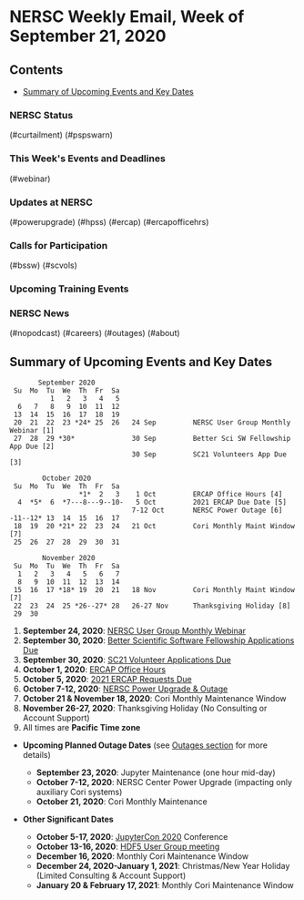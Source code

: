 # NERSC Weekly Email, Week of September 21, 2020 <a name="top"></a> #

## Contents ## 

- [Summary of Upcoming Events and Key Dates](#dates)

### NERSC Status

(#curtailment)
(#pspswarn)

### This Week's Events and Deadlines

(#webinar)

### Updates at NERSC 

(#powerupgrade)
(#hpss)
(#ercap)
(#ercapofficehrs)

### Calls for Participation

(#bssw)
(#scvols)

### Upcoming Training Events 


### NERSC News 

(#nopodcast)
(#careers)
(#outages)
(#about)

## Summary of Upcoming Events and Key Dates <a name="dates"/></a> ##

           September 2020   
     Su  Mo  Tu  We  Th  Fr  Sa
              1   2   3   4   5    
      6   7   8   9  10  11  12 
     13  14  15  16  17  18  19
     20  21  22  23 *24* 25  26   24 Sep         NERSC User Group Monthly Webinar [1]
     27  28  29 *30*              30 Sep         Better Sci SW Fellowship App Due [2]
                                  30 Sep         SC21 Volunteers App Due [3]

            October 2020    
     Su  Mo  Tu  We  Th  Fr  Sa
                     *1*  2   3    1 Oct         ERCAP Office Hours [4]
      4  *5*  6  *7---8---9--10-   5 Oct         2021 ERCAP Due Date [5]
                                  7-12 Oct       NERSC Power Outage [6]
    -11--12* 13  14  15  16  17 
     18  19  20 *21* 22  23  24   21 Oct         Cori Monthly Maint Window [7]
     25  26  27  28  29  30  31 

            November 2020   
     Su  Mo  Tu  We  Th  Fr  Sa
      1   2   3   4   5   6   7 
      8   9  10  11  12  13  14 
     15  16  17 *18* 19  20  21   18 Nov         Cori Monthly Maint Window [7]
     22  23  24  25 *26--27* 28   26-27 Nov      Thanksgiving Holiday [8]
     29  30       


1. **September 24, 2020**: [NERSC User Group Monthly Webinar](#webinar)
2. **September 30, 2020**: [Better Scientific Software Fellowship Applications Due](#bssw)
3. **September 30, 2020**: [SC21 Volunteer Applications Due](#scvols)
4. **October 1, 2020**: [ERCAP Office Hours](#ercapofficehrs)
5. **October 5, 2020**: [2021 ERCAP Requests Due](#ercap)
6. **October 7-12, 2020**: [NERSC Power Upgrade & Outage](#powerupgrade)
7. **October 21 & November 18, 2020**: Cori Monthly Maintenance Window
8. **November 26-27, 2020**: Thanksgiving Holiday (No Consulting or Account Support)
9. All times are **Pacific Time zone**

- **Upcoming Planned Outage Dates** (see [Outages section](#outages) for more 
details)
    - **September 23, 2020**: Jupyter Maintenance (one hour mid-day)
    - **October 7-12, 2020**: NERSC Center Power Upgrade (impacting only auxiliary Cori systems)
    - **October 21, 2020**: Cori Monthly Maintenance

- **Other Significant Dates**
    - **October 5-17, 2020**: [JupyterCon 2020](https://jupytercon.com/) Conference
    - **October 13-16, 2020**: [HDF5 User Group meeting](https://www.hdfgroup.org/hug/2020-hug)
    - **December 16, 2020**: Monthly Cori Maintenance Window
    - **December 24, 2020-January 1, 2021**: Christmas/New Year Holiday (Limited Consulting & Account Support)
    - **January 20 & February 17, 2021**: Monthly Cori Maintenance Window

